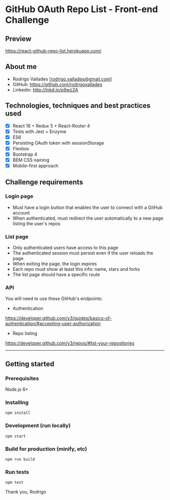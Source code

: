 # GitHub OAuth Repo List - Front-end Challenge

## Preview

https://react-github-repo-list.herokuapp.com/

## About me

  - Rodrigo Vallades [rodrigo.vallades@gmail.com]
  - GitHub: https://github.com/rodrigovallades
  - Linkedin: http://lnkd.in/p9wz2A

## Technologies, techniques and best practices used

- [x] React 16 + Redux 5 + React-Router 4
- [x] Tests with Jest + Enzyme
- [x] ES6
- [x] Persisting OAuth token with sessionStorage
- [x] Flexbox
- [x] Bootstrap 4
- [x] BEM CSS naming
- [x] Mobile-first approach

## Challenge requirements

### Login page

- Must have a login button that enables the user to connect with a GitHub account
- When authenticated, must redirect the user automatically to a new page listing the user's repos

### List page

- Only authenticated users have access to this page
- The authenticated session must persist even if the user reloads the page
- When exiting the page, the login expires
- Each repo must show at least this info: name, stars and forks
- The list page should have a specific route

### API

You will need to use these GitHub's endpoints:

- Authentication

https://developer.github.com/v3/guides/basics-of-authentication/#accepting-user-authorization

- Repo listing

https://developer.github.com/v3/repos/#list-your-repositories

---

## Getting started

### Prerequisites

Node.js 6+

### Installing
```
npm install
```

### Development (run locally)
```
npm start
```

### Build for production (minify, etc)
```
npm run build
```

### Run tests
```
npm test
```


Thank you,
Rodrigo
